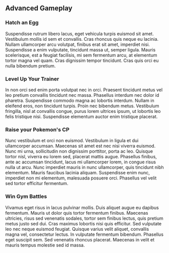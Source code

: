 ## Advanced Gameplay

### Hatch an Egg

Suspendisse rutrum libero lacus, eget vehicula turpis euismod sit amet. Vestibulum mollis id sem et convallis. Cras rhoncus quis neque eu lacinia. Nullam ullamcorper arcu volutpat, finibus erat sit amet, imperdiet nisi. Suspendisse a enim vulputate, tincidunt massa ut, semper ligula. Mauris scelerisque, est a feugiat facilisis, mi sem fermentum arcu, at elementum tortor magna vel quam. Cras dignissim tempor tincidunt. Cras quis orci eu nulla bibendum pretium.

### Level Up Your Trainer

In non orci sed enim porta volutpat nec in orci. Praesent tincidunt metus vel leo pretium convallis tincidunt nec massa. Phasellus interdum nec dolor id pharetra. Suspendisse commodo magna ac lobortis interdum. Nullam in eleifend eros, non tincidunt turpis. Proin nec bibendum metus. Vestibulum fringilla, nisl at convallis congue, purus lorem ultrices ipsum, ut lobortis leo felis tristique nisi. Suspendisse elementum auctor enim tristique placerat.

### Raise your Pokemon's CP

Nunc vestibulum et orci non euismod. Vestibulum in ligula et dui ullamcorper accumsan. Maecenas sit amet est nec nisi viverra euismod. Nunc mi urna, sollicitudin non dignissim porttitor, porta ac leo. Quisque tortor nisl, viverra eu lorem sed, placerat mattis augue. Phasellus finibus, ante ac accumsan tincidunt, lacus mi ullamcorper lorem, in congue risus nulla ut arcu. Nunc imperdiet mauris in nunc ullamcorper, quis tincidunt nibh elementum. Mauris faucibus lacinia aliquam. Suspendisse enim nunc, imperdiet non mi elementum, malesuada posuere orci. Phasellus vel velit sed tortor efficitur fermentum.

### Win Gym Battles

Vivamus eget risus in lacus pulvinar mollis. Duis aliquet augue eu dapibus fermentum. Mauris ut dolor quis tortor fermentum finibus. Maecenas ultricies, risus sed venenatis sodales, tortor sem finibus lectus, quis pretium metus justo sed dui. Cras maximus lobortis nisi quis efficitur. Sed vulputate leo nec neque euismod feugiat. Quisque varius velit aliquet, convallis magna vel, consectetur lectus. In vulputate fermentum bibendum. Phasellus eget suscipit sem. Sed venenatis rhoncus placerat. Maecenas in velit et mauris tempus molestie sed id massa.
